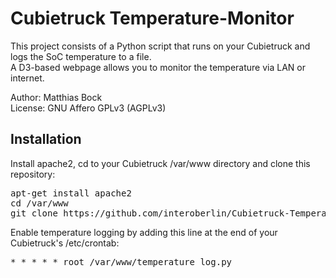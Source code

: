 # Cubietruck Temperature-Monitor

This project consists of a Python script that runs on your Cubietruck and logs the SoC temperature to a file.<br/>
A D3-based webpage allows you to monitor the temperature via LAN or internet.

Author: Matthias Bock<br/>
License: GNU Affero GPLv3 (AGPLv3)

## Installation

Install apache2, cd to your Cubietruck /var/www directory and clone this repository:

<pre>apt-get install apache2
cd /var/www
git clone https://github.com/interoberlin/Cubietruck-Temperature-Monitor.git</pre>

Enable temperature logging by adding this line at the end of your Cubietruck's /etc/crontab:

<pre>* * * * * root /var/www/temperature_log.py</pre>

